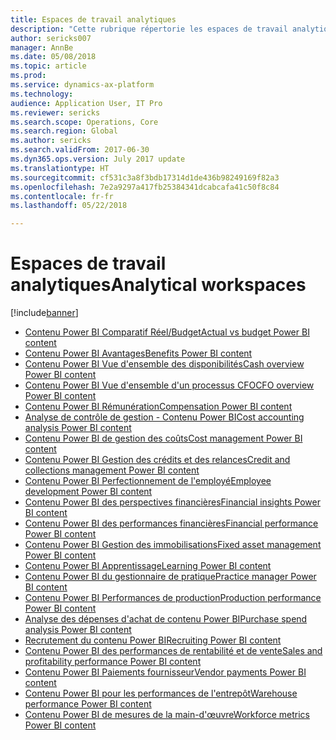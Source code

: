 ```yaml
---
title: Espaces de travail analytiques
description: "Cette rubrique répertorie les espaces de travail analytiques intégrés disponibles et vous indique les ressources complémentaires."
author: sericks007
manager: AnnBe
ms.date: 05/08/2018
ms.topic: article
ms.prod: 
ms.service: dynamics-ax-platform
ms.technology: 
audience: Application User, IT Pro
ms.reviewer: sericks
ms.search.scope: Operations, Core
ms.search.region: Global
ms.author: sericks
ms.search.validFrom: 2017-06-30
ms.dyn365.ops.version: July 2017 update
ms.translationtype: HT
ms.sourcegitcommit: cf531c3a8f3bdb17314d1de436b98249169f82a3
ms.openlocfilehash: 7e2a9297a417fb25384341dcabcafa41c50f8c84
ms.contentlocale: fr-fr
ms.lasthandoff: 05/22/2018

---
```


# <a name="analytical-workspaces"></a><span data-ttu-id="60b07-103">Espaces de travail analytiques</span><span class="sxs-lookup"><span data-stu-id="60b07-103">Analytical workspaces</span></span>
[!include[banner](../includes/banner.md)]

- [<span data-ttu-id="60b07-104">Contenu Power BI Comparatif Réel/Budget</span><span class="sxs-lookup"><span data-stu-id="60b07-104">Actual vs budget Power BI content</span></span>](ledger-budgets-power-bi.md)
- [<span data-ttu-id="60b07-105">Contenu Power BI Avantages</span><span class="sxs-lookup"><span data-stu-id="60b07-105">Benefits Power BI content</span></span>](benefits-power-bi.md)
- [<span data-ttu-id="60b07-106">Contenu Power BI Vue d'ensemble des disponibilités</span><span class="sxs-lookup"><span data-stu-id="60b07-106">Cash overview Power BI content</span></span>](../../financials/cash-bank-management/Cash-Overview-Power-BI-content.md)
- [<span data-ttu-id="60b07-107">Contenu Power BI Vue d'ensemble d'un processus CFO</span><span class="sxs-lookup"><span data-stu-id="60b07-107">CFO overview Power BI content</span></span>](CFO-power-bi.md)
- [<span data-ttu-id="60b07-108">Contenu Power BI Rémunération</span><span class="sxs-lookup"><span data-stu-id="60b07-108">Compensation Power BI content</span></span>](compensation-power-bi.md)
- [<span data-ttu-id="60b07-109">Analyse de contrôle de gestion - Contenu Power BI</span><span class="sxs-lookup"><span data-stu-id="60b07-109">Cost accounting analysis Power BI content</span></span>](cost-accounting-analysis-content-pack.md) 
- [<span data-ttu-id="60b07-110">Contenu Power BI de gestion des coûts</span><span class="sxs-lookup"><span data-stu-id="60b07-110">Cost management Power BI content</span></span>](cost-management-content-pack.md)    
- [<span data-ttu-id="60b07-111">Contenu Power BI Gestion des crédits et des relances</span><span class="sxs-lookup"><span data-stu-id="60b07-111">Credit and collections management Power BI content</span></span>](../../financials/accounts-receivable/credit-collections-power-bi.md)
- [<span data-ttu-id="60b07-112">Contenu Power BI Perfectionnement de l'employé</span><span class="sxs-lookup"><span data-stu-id="60b07-112">Employee development Power BI content</span></span>](employee-development-PBI.md) 
- [<span data-ttu-id="60b07-113">Contenu Power BI des perspectives financières</span><span class="sxs-lookup"><span data-stu-id="60b07-113">Financial insights Power BI content</span></span>](financial-insights.md)
- [<span data-ttu-id="60b07-114">Contenu Power BI des performances financières</span><span class="sxs-lookup"><span data-stu-id="60b07-114">Financial performance Power BI content</span></span>](financial-performance-power-bi-content-pack.md)
- [<span data-ttu-id="60b07-115">Contenu Power BI Gestion des immobilisations</span><span class="sxs-lookup"><span data-stu-id="60b07-115">Fixed asset management Power BI content</span></span>](../../financials/fixed-assets/Fixed-asset-management-workspace.md)
- [<span data-ttu-id="60b07-116">Contenu Power BI Apprentissage</span><span class="sxs-lookup"><span data-stu-id="60b07-116">Learning Power BI content</span></span>](learning-power-bi.md)
- [<span data-ttu-id="60b07-117">Contenu Power BI du gestionnaire de pratique</span><span class="sxs-lookup"><span data-stu-id="60b07-117">Practice manager Power BI content</span></span>](practice-manager-power-bi.md)
- [<span data-ttu-id="60b07-118">Contenu Power BI Performances de production</span><span class="sxs-lookup"><span data-stu-id="60b07-118">Production performance Power BI content</span></span>](production-performance-power-bi.md)
- [<span data-ttu-id="60b07-119">Analyse des dépenses d'achat de contenu Power BI</span><span class="sxs-lookup"><span data-stu-id="60b07-119">Purchase spend analysis Power BI content</span></span>](purchase-content-pack-for-power-bi.md) 
- [<span data-ttu-id="60b07-120">Recrutement du contenu Power BI</span><span class="sxs-lookup"><span data-stu-id="60b07-120">Recruiting Power BI content</span></span>](recruiting-analysis-power-bi-content-pack.md) 
- [<span data-ttu-id="60b07-121">Contenu Power BI des performances de rentabilité et de vente</span><span class="sxs-lookup"><span data-stu-id="60b07-121">Sales and profitability performance Power BI content</span></span>](sales-profitability-performance-content-pack.md)
- [<span data-ttu-id="60b07-122">Contenu Power BI Paiements fournisseur</span><span class="sxs-lookup"><span data-stu-id="60b07-122">Vendor payments Power BI content</span></span>](../../financials/accounts-payable/Vendor-payments-workspace.md)
- [<span data-ttu-id="60b07-123">Contenu Power BI pour les performances de l'entrepôt</span><span class="sxs-lookup"><span data-stu-id="60b07-123">Warehouse performance Power BI content</span></span>](warehouse-power-bi-content.md)
- [<span data-ttu-id="60b07-124">Contenu Power BI de mesures de la main-d'œuvre</span><span class="sxs-lookup"><span data-stu-id="60b07-124">Workforce metrics Power BI content</span></span>](workforce-analysis-power-bi-content-pack.md)  

